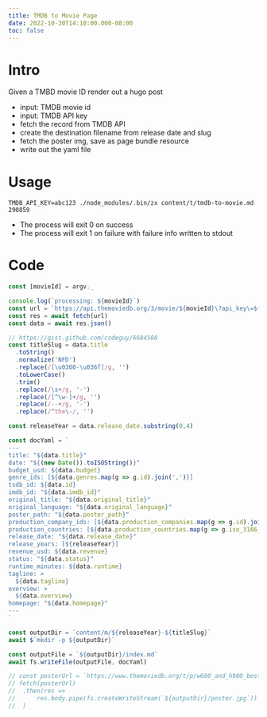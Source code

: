 ```yaml
---
title: TMDB to Movie Page
date: 2022-10-30T14:10:00.000-08:00
toc: false
---
```


# Intro

Given a TMBD movie ID render out a hugo post

- input: TMDB movie id
- input: TMDB API key
- fetch the record from TMDB API
- create the destination filename from release date and slug
- fetch the poster img, save as page bundle resource
- write out the yaml file

# Usage

```
TMDB_API_KEY=abc123 ./node_modules/.bin/zx content/t/tmdb-to-movie.md 290859
```

- The process will exit 0 on success
- The process will exit 1 on failure with failure info written to stdout

# Code

```js
const [movieId] = argv._

console.log(`processing: ${movieId}`)
const url = `https://api.themoviedb.org/3/movie/${movieId}\?api_key\=${process.env.TMDB_API_KEY}\&language\=en-US`
const res = await fetch(url)
const data = await res.json()

// https://gist.github.com/codeguy/6684588
const titleSlug = data.title
  .toString()
  .normalize('NFD')
  .replace(/[\u0300-\u036f]/g, '')
  .toLowerCase()
  .trim()
  .replace(/\s+/g, '-')
  .replace(/[^\w-]+/g, '')
  .replace(/--+/g, '-')
  .replace(/^the\-/, '')

const releaseYear = data.release_date.substring(0,4)

const docYaml = `
---
title: "${data.title}"
date: "${(new Date()).toISOString()}"
budget_usd: ${data.budget}
genre_ids: [${data.genres.map(g => g.id).join(',')}]
tsdb_id: ${data.id}
imdb_id: "${data.imdb_id}"
original_title: "${data.original_title}"
original_language: "${data.original_language}"
poster_path: "${data.poster_path}"
production_company_ids: [${data.production_companies.map(g => g.id).join(',')}]
production_countries: [${data.production_countries.map(g => g.iso_3166_1).join(',')}]
release_date: "${data.release_date}"
release_years: [${releaseYear}]
revenue_usd: ${data.revenue}
status: "${data.status}"
runtime_minutes: ${data.runtime}
tagline: >
  ${data.tagline}
overview: >
  ${data.overview}
homepage: "${data.homepage}"
---
`

const outputDir = `content/m/${releaseYear}-${titleSlug}`
await $`mkdir -p ${outputDir}`

const outputFile = `${outputDir}/index.md`
await fs.writeFile(outputFile, docYaml)

// const posterUrl = `https://www.themoviedb.org/t/p/w600_and_h900_bestv2${data.poster_path}`
// fetch(posterUrl)
// 	.then(res =>
// 		res.body.pipe(fs.createWriteStream(`${outputDir}/poster.jpg`))
// 	)

```

